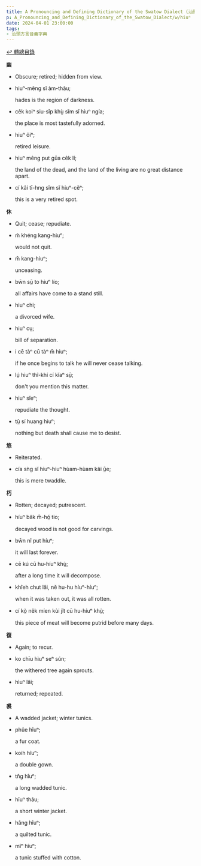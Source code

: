 ```yaml
---
title: A Pronouncing and Defining Dictionary of the Swatow Dialect (汕頭方言音義字典) / hiuⁿ
p: A_Pronouncing_and_Defining_Dictionary_of_the_Swatow_Dialect/w/hiuⁿ
date: 2024-04-01 23:00:00
tags: 
- 汕頭方言音義字典
---
```


[↩️ 轉總目錄](/A_Pronouncing_and_Defining_Dictionary_of_the_Swatow_Dialect)


**幽**
- Obscure; retired; hidden from view.

- hiuⁿ-mêng sĭ àm-thâu;

  hades is the region of darkness.

- cêk koiⁿ siu-sîp khṳ̀ sĭm sĭ hiuⁿ ngía;

  the place is most tastefully adorned.

- hiuⁿ ôiⁿ;

  retired leisure.

- hiuⁿ mêng put gūa cêk lí;

  the land of the dead, and the land of the living are no great distance apart.

- cí kâi tī-hng sĭm sĭ hiuⁿ-cĕⁿ;

  this is a very retired spot. 

**休**
- Quit; cease; repudiate.

- m̄ khéng kang-hiuⁿ;

  would not quit.

- m̄ kang-hiuⁿ;

  unceasing.

- bw̄n sṳ̄ to hiuⁿ lío;

  all affairs have come to a stand still.

- hiuⁿ chi;

  a divorced wife.

- hiuⁿ cṳ;

  bill of separation.

- i cē tàⁿ cū tàⁿ m̄ hiuⁿ;

  if he once begins to talk he will never cease talking.

- lṳ́ hiuⁿ thî-khí cí kĭaⁿ sṳ̄;

  don't you mention this matter.

- hiuⁿ sĭeⁿ;

  repudiate the thought.

- tṳ̂ sí huang hiuⁿ;

  nothing but death shall cause me to desist.

**悠**
- Reiterated.

- cía sǹg sĭ hiuⁿ-hiuⁿ hùam-hùam kâi ṳ̄e;

  this is mere twaddle.

**朽**
- Rotten; decayed; putrescent.

- híuⁿ bâk m̄-hó̤ tio;

  decayed wood is not good for carvings.

- bw̄n nî put híuⁿ;

  it will last forever.

- cē kú cū hu-híuⁿ khṳ̀;

  after a long time it will decompose.

- khîeh chut lâi, nĕ hu-hu híuⁿ-híuⁿ;

  when it was taken out, it was all rotten.

- cí kò̤ nêk míen kùi jît cū hu-híuⁿ khṳ̀;

  this piece of meat will become putrid before many days.

**復**
- Again; to recur.

- ko chīu hìuⁿ seⁿ sún;

  the withered tree again sprouts.

- hìuⁿ lâi;

  returned; repeated.

**裘**
- A wadded jacket; winter tunics.

- phûe hîuⁿ;

  a fur coat.

- koih hîuⁿ;

  a double gown.

- tn̂g hîuⁿ;

  a long wadded tunic.

- hîuⁿ thâu;

  a short winter jacket.

- hâng hîuⁿ;

  a quilted tunic.

- mîⁿ hîuⁿ;

  a tunic stuffed with cotton.